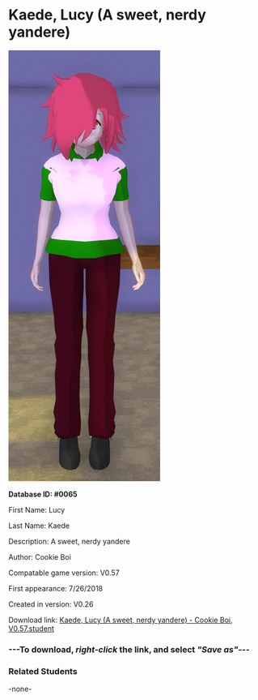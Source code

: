 # Kaede, Lucy (A sweet, nerdy yandere)

<img src="../../Files/Images/Kaede, Lucy (A sweet, nerdy yandere).png" title="Kaede, Lucy (A sweet, nerdy yandere) - Cookie Boi, V0.57">

**Database ID: #0065**

First Name: Lucy

Last Name: Kaede

Description: A sweet, nerdy yandere

Author: Cookie Boi

Compatable game version: V0.57

First appearance: 7/26/2018

Created in version: V0.26

Download link: <a href="https://raw.githubusercontent.com/Arbiter1223/Daigaku-Gurashi-Custom-Students/master/Files/Student%20Files/Kaede%2C%20Lucy%20(A%20sweet%2C%20nerdy%20yandere)%20-%20Cookie%20Boi%2C%20V0.57.student">Kaede, Lucy (A sweet, nerdy yandere) - Cookie Boi, V0.57.student</a>

### ---**To download, _right-click_ the link, and select _"Save as"_**---

### Related Students

-none-
